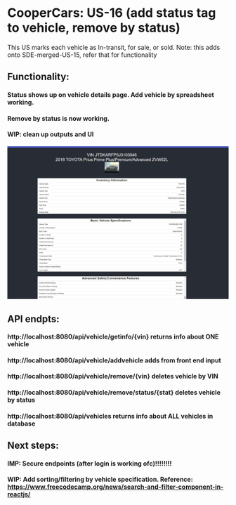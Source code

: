 # CooperCars: US-16 (add status tag to vehicle, remove by status)
This US marks each vehicle as In-transit, for sale, or sold.
Note: this adds onto SDE-merged-US-15, refer that for functionality
## Functionality:
#### Status shows up on vehicle details page. Add vehicle by spreadsheet working.
#### Remove by status is now working. 
#### WIP: clean up outputs and UI
![image1](us-14.png)
## API endpts:
#### http://localhost:8080/api/vehicle/getinfo/{vin} returns info about ONE vehicle
#### http://localhost:8080/api/vehicle/addvehicle adds from front end input
#### http://localhost:8080/api/vehicle/remove/{vin} deletes vehicle by VIN
#### http://localhost:8080/api/vehicle/remove/status/{stat} deletes vehicle by status
#### http://localhost:8080/api/vehicles returns info about ALL vehicles in database
## Next steps:
#### IMP: Secure endpoints (after login is working ofc)!!!!!!!!
#### WIP: Add sorting/filtering by vehicle specification. Reference: https://www.freecodecamp.org/news/search-and-filter-component-in-reactjs/

